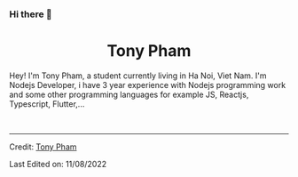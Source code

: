 ### Hi there 👋

<!--
**TonPham-Dev/TonyPham-Dev** is a ✨ _special_ ✨ repository because its `README.md` (this file) appears on your GitHub profile.
<!-- BLOG-POST-LIST:START -->
<h1 align="center">
  <b>Tony Pham</b>
</h1>

Hey! I'm Tony Pham, a student currently living in Ha Noi, Viet Nam. I'm Nodejs Developer, i have 3 year experience with Nodejs programming work and some other programming languages for example JS, Reactjs, Typescript, Flutter,...

<br>


------

Credit: [Tony Pham](https://github.com/TonyPham-Dev)

Last Edited on: 11/08/2022
<!-- BLOG-POST-LIST:END -->
